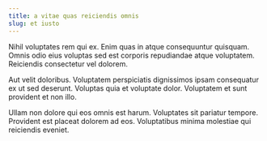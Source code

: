 ```yaml
---
title: a vitae quas reiciendis omnis
slug: et iusto
---
```


Nihil voluptates rem qui ex. Enim quas in atque consequuntur quisquam. Omnis odio eius voluptas sed est corporis repudiandae atque voluptatem. Reiciendis consectetur vel dolorem.

Aut velit doloribus. Voluptatem perspiciatis dignissimos ipsam consequatur ex ut sed deserunt. Voluptas quia et voluptate dolor. Voluptatem et sunt provident et non illo.

Ullam non dolore qui eos omnis est harum. Voluptates sit pariatur tempore. Provident est placeat dolorem ad eos. Voluptatibus minima molestiae qui reiciendis eveniet.
